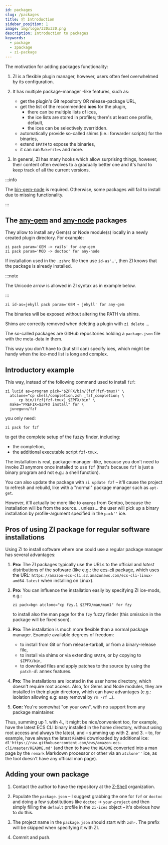 ```yaml
---
id: packages
slug: /packages
title: 📦 Introduction
sidebar_position: 1
image: img/logo/320x320.png
description: Introduction to packages
keywords:
  - package
  - zpackage
  - zi-package
---
```


The motivation for adding packages functionality:

1. ZI is a flexible plugin manager, however, users often feel overwhelmed by its configuration.

2. It has multiple package-manager -like features, such as:

   - get the plugin's Git repository OR release-package URL,
   - get the list of the recommended **ices** for the plugin,
     - there can be multiple lists of ices,
     - the ice lists are stored in profiles; there's at least one profile, default,
     - the ices can be selectively overridden.
   - automatically provide so-called shims (i.e.: forwarder scripts) for the binaries,
   - extend `$PATH` to expose the binaries,
   - it can run `Makefiles` and more.

3. In general, ZI has many hooks which allow surprising things, however, their content often evolves to a gradually
   better one and it's hard to keep track of all the current versions.

:::info

The [bin-gem-node][3] is required. Otherwise, some packages will fail to install due to missing functionality.

:::

## The [any-gem][1] and [any-node][2] packages

They allow to install any Gem(s) or Node module(s) locally in a newly created plugin directory. For example:

```shell
zi pack param='GEM -> rails' for any-gem
zi pack param='MOD -> doctoc' for any-node
```

If installation used in the `.zshrc` file then use `id-as'…'`, then ZI knows that the package is already installed.

:::note

The Unicode arrow is allowed in ZI syntax as in example below.

:::

```shell
zi id-as=jekyll pack param='GEM → jekyll' for any-gem
```

The binaries will be exposed without altering the PATH via shims.

Shims are correctly removed when deleting a plugin with `zi delete …`

The so-called packages are GitHub repositories holding a `package.json` file with the meta-data in them.

This way you don't have to (but still can) specify ices, which might be handy when the ice-mod list is long and complex.

## Introductory example

This way, instead of the following command used to install `fzf`:

```shell
zi lucid as=program pick="$ZPFX/bin/(fzf|fzf-tmux)" \
  atclone="cp shell/completion.zsh _fzf_completion; \
      cp bin/(fzf|fzf-tmux) $ZPFX/bin" \
  make="PREFIX=$ZPFX install" for \
  junegunn/fzf
```

you only need:

```shell
zi pack for fzf
```

to get the complete setup of the fuzzy finder, including:

- the completion,
- the additional executable script `fzf-tmux`.

The installation is real, package-manager -like, because you don't need to invoke ZI anymore once installed to use `fzf`
(that's because `fzf` is just a binary program and not e.g.: a shell function).

You can also update the package with `zi update fzf` – it'll cause the project to refresh and rebuild, like with a
"normal" package manager such as `apt-get`.

However, it'll actually be more like to `emerge` from Gentoo, because the installation will be from the source… unless…
the user will pick up a binary installation by profile-argument specified in the `pack''` ice.

## Pros of using ZI package for regular software installations

Using ZI to install software where one could use a regular package manager has several advantages:

1. **Pro:** The ZI packages typically use the URLs to the official and _latest_ distributions of the software (like
   e.g.: the [ecs-cli][5] package, which uses the URL:
   `https://amazon-ecs-cli.s3.amazonaws.com/ecs-cli-linux-amd64-latest` when installing on Linux).

2. **Pro:** You can influence the installation easily by specifying ZI ice-mods, e.g.:

   ```shell
   zi pack=bgn atclone="cp fzy.1 $ZPFX/man/man1" for fzy
   ```

   to install also the man page for the `fzy` fuzzy finder (this omission in the package will be fixed soon).

3. **Pro:** The installation is much more flexible than a normal package manager. Example available degrees of freedom:

   - to install from Git or from release-tarball, or from a binary-release file,
   - to install via shims or via extending `$PATH`, or by copying to `$ZPFX/bin`,
   - to download files and apply patches to the source by using the `patch-dl` annex features.

4. **Pro:** The installations are located in the user home directory, which doesn't require root access. Also, for Gems
   and Node modules, they are installed in their plugin directory, which can have advantages (e.g.: isolation allowing
   e.g: easy removal by `rm -rf …`).

5. **Con:** You're somewhat "on your own", with no support from any package maintainer.

Thus, summing up 1. with 4., it might be nice/convenient too, for example, have the latest ECS CLI binary installed in
the home directory, without using root access and always the latest, and – summing up with 2. and 3. – to, for example,
have always the latest `README` downloaded by additional ice:
`dl'https://raw.githubusercontent.com/aws/amazon-ecs-cli/master/README.md'` (and then to have the `README` converted
into a man page by the `remark` Markdown processor or other via an `atclone''` ice, as the tool doesn't have any
official man page).

## Adding your own package

1. Contact the author to have the repository at the [Z-Shell][6] organization.

2. Populate the `package.json` – I suggest grabbing the one for `fzf` or `doctoc` and doing a few substitutions like
   `doctoc` → `your-project` and then simply filling the `default` profile in the `zi-ices` object – it's obvious how to
   do this.

3. The project name in the `package.json` should start with `zsh-`. The prefix will be skipped when specifying it with
   ZI.

4. Commit and push.

[1]: https://github.com/z-shell/any-gem
[2]: https://github.com/z-shell/any-node
[3]: /ecosystem/annexes/bin-gem-node
[4]: /docs/guides/ice-modifiers
[5]: https://github.com/z-shell/ecs-cli
[6]: https://github.com/z-shell
